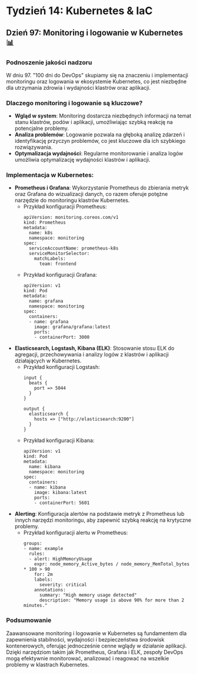 # Tydzień 14: Kubernetes & IaC

## Dzień 97: Monitoring i logowanie w Kubernetes 📊

### Podnoszenie jakości nadzoru
W dniu 97. "100 dni do DevOps" skupiamy się na znaczeniu i implementacji monitoringu oraz logowania w ekosystemie Kubernetes, co jest niezbędne dla utrzymania zdrowia i wydajności klastrów oraz aplikacji.

### Dlaczego monitoring i logowanie są kluczowe?
- **Wgląd w system**: Monitoring dostarcza niezbędnych informacji na temat stanu klastrów, podów i aplikacji, umożliwiając szybką reakcję na potencjalne problemy.
- **Analiza problemów**: Logowanie pozwala na głęboką analizę zdarzeń i identyfikację przyczyn problemów, co jest kluczowe dla ich szybkiego rozwiązywania.
- **Optymalizacja wydajności**: Regularne monitorowanie i analiza logów umożliwia optymalizację wydajności klastrów i aplikacji.

### Implementacja w Kubernetes:
- **Prometheus i Grafana**: Wykorzystanie Prometheus do zbierania metryk oraz Grafana do wizualizacji danych, co razem oferuje potężne narzędzie do monitoringu klastrów Kubernetes.
  - Przykład konfiguracji Prometheus:
    ```
    apiVersion: monitoring.coreos.com/v1
    kind: Prometheus
    metadata:
      name: k8s
      namespace: monitoring
    spec:
      serviceAccountName: prometheus-k8s
      serviceMonitorSelector:
        matchLabels:
          team: frontend
    ```
  - Przykład konfiguracji Grafana:
    ```
    apiVersion: v1
    kind: Pod
    metadata:
      name: grafana
      namespace: monitoring
    spec:
      containers:
      - name: grafana
        image: grafana/grafana:latest
        ports:
        - containerPort: 3000
    ```
- **Elasticsearch, Logstash, Kibana (ELK)**: Stosowanie stosu ELK do agregacji, przechowywania i analizy logów z klastrów i aplikacji działających w Kubernetes.
  - Przykład konfiguracji Logstash:
    ```
    input {
      beats {
        port => 5044
      }
    }

    output {
      elasticsearch {
        hosts => ["http://elasticsearch:9200"]
      }
    }
    ```
  - Przykład konfiguracji Kibana:
    ```
    apiVersion: v1
    kind: Pod
    metadata:
      name: kibana
      namespace: monitoring
    spec:
      containers:
      - name: kibana
        image: kibana:latest
        ports:
        - containerPort: 5601
    ```
- **Alerting**: Konfiguracja alertów na podstawie metryk z Prometheus lub innych narzędzi monitoringu, aby zapewnić szybką reakcję na krytyczne problemy.
  - Przykład konfiguracji alertu w Prometheus:
    ```
    groups:
    - name: example
      rules:
      - alert: HighMemoryUsage
        expr: node_memory_Active_bytes / node_memory_MemTotal_bytes * 100 > 90
        for: 2m
        labels:
          severity: critical
        annotations:
          summary: "High memory usage detected"
          description: "Memory usage is above 90% for more than 2 minutes."
    ```

### Podsumowanie
Zaawansowane monitoring i logowanie w Kubernetes są fundamentem dla zapewnienia stabilności, wydajności i bezpieczeństwa środowisk kontenerowych, oferując jednocześnie cenne wglądy w działanie aplikacji. Dzięki narzędziom takim jak Prometheus, Grafana i ELK, zespoły DevOps mogą efektywnie monitorować, analizować i reagować na wszelkie problemy w klastrach Kubernetes.
